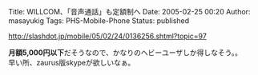 Title: WILLCOM、「音声通話」も定額制へ
Date: 2005-02-25 00:20
Author: masayukig
Tags: PHS-Mobile-Phone
Status: published

<http://slashdot.jp/mobile/05/02/24/0136256.shtml?topic=97>

**月額5,000円以下**だそうなので、かなりのヘビーユーザしか得しなそう。。  
早い所、zaurus版skypeが欲しいなぁ。
